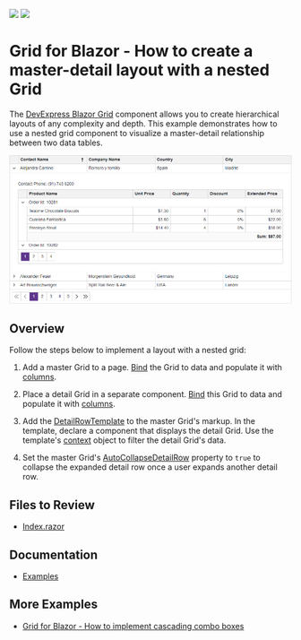 <!-- default badges list -->
[![](https://img.shields.io/badge/Open_in_DevExpress_Support_Center-FF7200?style=flat-square&logo=DevExpress&logoColor=white)](https://supportcenter.devexpress.com/ticket/details/T1158897)
[![](https://img.shields.io/badge/📖_How_to_use_DevExpress_Examples-e9f6fc?style=flat-square)](https://docs.devexpress.com/GeneralInformation/403183)
<!-- default badges end -->
# Grid for Blazor - How to create a master-detail layout with a nested Grid

The [DevExpress Blazor Grid](https://docs.devexpress.com/Blazor/403143/grid) component allows you to create hierarchical layouts of any complexity and depth. This example demonstrates how to use a nested grid component to visualize a master-detail relationship between two data tables.

![Master-Detail Grid](master-detail-grid.png)

## Overview

Follow the steps below to implement a layout with a nested grid:

1. Add a master Grid to a page. [Bind](https://docs.devexpress.com/Blazor/403737/grid/bind-to-data) the Grid to data and populate it with [columns](https://docs.devexpress.com/Blazor/DevExpress.Blazor.DxGrid.Columns).

2. Place a detail Grid in a separate component. [Bind](https://docs.devexpress.com/Blazor/403737/grid/bind-to-data) this Grid to data and populate it with [columns](https://docs.devexpress.com/Blazor/DevExpress.Blazor.DxGrid.Columns).

3. Add the [DetailRowTemplate](https://docs.devexpress.com/Blazor/DevExpress.Blazor.DxGrid.DetailRowTemplate) to the master Grid's markup. In the template, declare a component that displays the detail Grid. Use the template's [context](https://docs.devexpress.com/Blazor/DevExpress.Blazor.GridDetailRowTemplateContext) object to filter the detail Grid's data.

4. Set the master Grid's [AutoCollapseDetailRow](https://docs.devexpress.com/Blazor/DevExpress.Blazor.DxGrid.AutoCollapseDetailRow) property to `true` to collapse the expanded detail row once a user expands another detail row.

## Files to Review

* [Index.razor](./CS/Pages/Index.razor)

## Documentation

* [Examples](https://docs.devexpress.com/Blazor/404035/grid/examples)

## More Examples

* [Grid for Blazor - How to implement cascading combo boxes](https://github.com/DevExpress-Examples/blazor-dxgrid-cascading-combo-boxes)
